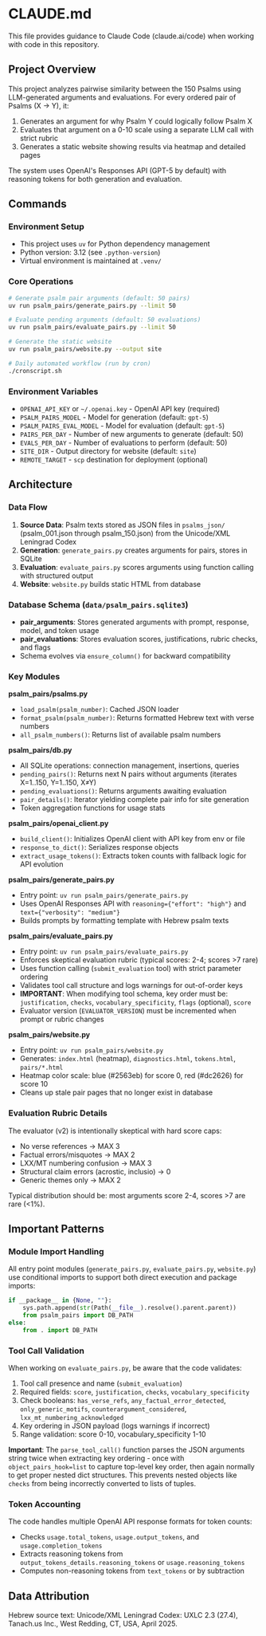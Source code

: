 # CLAUDE.md

This file provides guidance to Claude Code (claude.ai/code) when working with code in this repository.

## Project Overview

This project analyzes pairwise similarity between the 150 Psalms using LLM-generated arguments and evaluations. For every ordered pair of Psalms (X → Y), it:

1. Generates an argument for why Psalm Y could logically follow Psalm X
2. Evaluates that argument on a 0-10 scale using a separate LLM call with strict rubric
3. Generates a static website showing results via heatmap and detailed pages

The system uses OpenAI's Responses API (GPT-5 by default) with reasoning tokens for both generation and evaluation.

## Commands

### Environment Setup
- This project uses `uv` for Python dependency management
- Python version: 3.12 (see `.python-version`)
- Virtual environment is maintained at `.venv/`

### Core Operations
```bash
# Generate psalm pair arguments (default: 50 pairs)
uv run psalm_pairs/generate_pairs.py --limit 50

# Evaluate pending arguments (default: 50 evaluations)
uv run psalm_pairs/evaluate_pairs.py --limit 50

# Generate the static website
uv run psalm_pairs/website.py --output site

# Daily automated workflow (run by cron)
./cronscript.sh
```

### Environment Variables
- `OPENAI_API_KEY` or `~/.openai.key` - OpenAI API key (required)
- `PSALM_PAIRS_MODEL` - Model for generation (default: `gpt-5`)
- `PSALM_PAIRS_EVAL_MODEL` - Model for evaluation (default: `gpt-5`)
- `PAIRS_PER_DAY` - Number of new arguments to generate (default: 50)
- `EVALS_PER_DAY` - Number of evaluations to perform (default: 50)
- `SITE_DIR` - Output directory for website (default: `site`)
- `REMOTE_TARGET` - `scp` destination for deployment (optional)

## Architecture

### Data Flow
1. **Source Data**: Psalm texts stored as JSON files in `psalms_json/` (psalm_001.json through psalm_150.json) from the Unicode/XML Leningrad Codex
2. **Generation**: `generate_pairs.py` creates arguments for pairs, stores in SQLite
3. **Evaluation**: `evaluate_pairs.py` scores arguments using function calling with structured output
4. **Website**: `website.py` builds static HTML from database

### Database Schema (`data/psalm_pairs.sqlite3`)
- **pair_arguments**: Stores generated arguments with prompt, response, model, and token usage
- **pair_evaluations**: Stores evaluation scores, justifications, rubric checks, and flags
- Schema evolves via `ensure_column()` for backward compatibility

### Key Modules

**psalm_pairs/psalms.py**
- `load_psalm(psalm_number)`: Cached JSON loader
- `format_psalm(psalm_number)`: Returns formatted Hebrew text with verse numbers
- `all_psalm_numbers()`: Returns list of available psalm numbers

**psalm_pairs/db.py**
- All SQLite operations: connection management, insertions, queries
- `pending_pairs()`: Returns next N pairs without arguments (iterates X=1..150, Y=1..150, X≠Y)
- `pending_evaluations()`: Returns arguments awaiting evaluation
- `pair_details()`: Iterator yielding complete pair info for site generation
- Token aggregation functions for usage stats

**psalm_pairs/openai_client.py**
- `build_client()`: Initializes OpenAI client with API key from env or file
- `response_to_dict()`: Serializes response objects
- `extract_usage_tokens()`: Extracts token counts with fallback logic for API evolution

**psalm_pairs/generate_pairs.py**
- Entry point: `uv run psalm_pairs/generate_pairs.py`
- Uses OpenAI Responses API with `reasoning={"effort": "high"}` and `text={"verbosity": "medium"}`
- Builds prompts by formatting template with Hebrew psalm texts

**psalm_pairs/evaluate_pairs.py**
- Entry point: `uv run psalm_pairs/evaluate_pairs.py`
- Enforces skeptical evaluation rubric (typical scores: 2-4; scores >7 rare)
- Uses function calling (`submit_evaluation` tool) with strict parameter ordering
- Validates tool call structure and logs warnings for out-of-order keys
- **IMPORTANT**: When modifying tool schema, key order must be: `justification`, `checks`, `vocabulary_specificity`, `flags` (optional), `score`
- Evaluator version (`EVALUATOR_VERSION`) must be incremented when prompt or rubric changes

**psalm_pairs/website.py**
- Entry point: `uv run psalm_pairs/website.py`
- Generates: `index.html` (heatmap), `diagnostics.html`, `tokens.html`, `pairs/*.html`
- Heatmap color scale: blue (#2563eb) for score 0, red (#dc2626) for score 10
- Cleans up stale pair pages that no longer exist in database

### Evaluation Rubric Details
The evaluator (v2) is intentionally skeptical with hard score caps:
- No verse references → MAX 3
- Factual errors/misquotes → MAX 2
- LXX/MT numbering confusion → MAX 3
- Structural claim errors (acrostic, inclusio) → 0
- Generic themes only → MAX 2

Typical distribution should be: most arguments score 2-4, scores >7 are rare (<1%).

## Important Patterns

### Module Import Handling
All entry point modules (`generate_pairs.py`, `evaluate_pairs.py`, `website.py`) use conditional imports to support both direct execution and package imports:
```python
if __package__ in {None, ""}:
    sys.path.append(str(Path(__file__).resolve().parent.parent))
    from psalm_pairs import DB_PATH
else:
    from . import DB_PATH
```

### Tool Call Validation
When working on `evaluate_pairs.py`, be aware that the code validates:
1. Tool call presence and name (`submit_evaluation`)
2. Required fields: `score`, `justification`, `checks`, `vocabulary_specificity`
3. Check booleans: `has_verse_refs`, `any_factual_error_detected`, `only_generic_motifs`, `counterargument_considered`, `lxx_mt_numbering_acknowledged`
4. Key ordering in JSON payload (logs warnings if incorrect)
5. Range validation: score 0-10, vocabulary_specificity 1-10

**Important**: The `parse_tool_call()` function parses the JSON arguments string twice when extracting key ordering - once with `object_pairs_hook=list` to capture top-level key order, then again normally to get proper nested dict structures. This prevents nested objects like `checks` from being incorrectly converted to lists of tuples.

### Token Accounting
The code handles multiple OpenAI API response formats for token counts:
- Checks `usage.total_tokens`, `usage.output_tokens`, and `usage.completion_tokens`
- Extracts reasoning tokens from `output_tokens_details.reasoning_tokens` or `usage.reasoning_tokens`
- Computes non-reasoning tokens from `text_tokens` or by subtraction

## Data Attribution
Hebrew source text: Unicode/XML Leningrad Codex: UXLC 2.3 (27.4), Tanach.us Inc., West Redding, CT, USA, April 2025.
